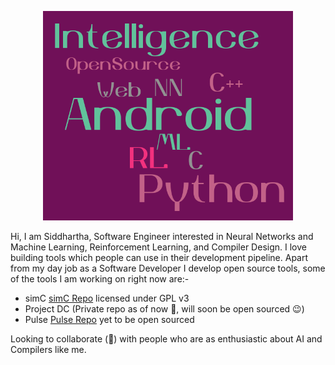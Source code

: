 <p align="center"><img src="https://raw.githubusercontent.com/frankhart2018/frankhart2018/master/images/personal-word-cloud.png" width="400"></p>

Hi, I am Siddhartha, Software Engineer interested in Neural Networks and Machine Learning, Reinforcement Learning, and Compiler Design. I love building tools which people can use in their development pipeline. Apart from my day job as a Software Developer I develop open source tools, some of the tools I am working on right now are:-

- simC <a href="https://github.com/cimplec/sim-c">simC Repo</a> licensed under GPL v3
- Project DC (Private repo as of now :grimacing:, will soon be open sourced :wink:)
- Pulse <a href="https://github.com/lang-pulse/Pulse">Pulse Repo</a> yet to be open sourced

Looking to collaborate (👯) with people who are as enthusiastic about AI and Compilers like me.

